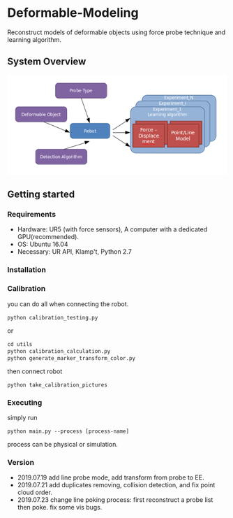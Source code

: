 # Deformable-Modeling
Reconstruct models of deformable objects using force probe technique and learning algorithm.

## System Overview
![arch](figures/architechture.png?raw=ture)

## Getting started
### Requirements

  * Hardware: UR5 (with force sensors), A computer with a dedicated GPU(recommended).
  * OS: Ubuntu 16.04
  * Necessary: UR API, Klamp't, Python 2.7

### Installation

### Calibration
you can do all when connecting the robot.
```
python calibration_testing.py
```
or
```
cd utils
python calibration_calculation.py
python generate_marker_transform_color.py
```
then connect robot
```
python take_calibration_pictures
```

### Executing
simply run
```
python main.py --process [process-name]
```
process can be physical or simulation.

### Version
- 2019.07.19 add line probe mode, add transform from probe to EE.
- 2019.07.21 add duplicates removing, collision detection, and fix point cloud order.
- 2019.07.23 change line poking process: first reconstruct a probe list then poke. fix some vis bugs.
